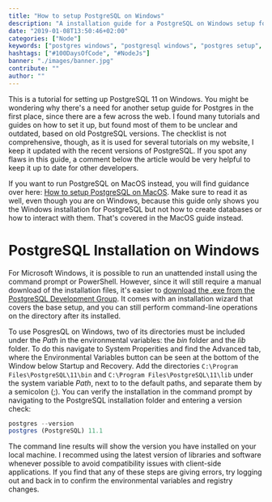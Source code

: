 ```yaml
---
title: "How to setup PostgreSQL on Windows"
description: "A installation guide for a PostgreSQL on Windows setup for having a SQL database available on your OS. It comes with everything that's needed to connect a Node.js application to your database in JavaScript ..."
date: "2019-01-08T13:50:46+02:00"
categories: ["Node"]
keywords: ["postgres windows", "postgresql windows", "postgres setup", "postgresql setup", "postgres os setup"]
hashtags: ["#100DaysOfCode", "#NodeJs"]
banner: "./images/banner.jpg"
contribute: ""
author: ""
---
```


<Sponsorship />

This is a tutorial for setting up PostgreSQL 11 on Windows. You might be wondering why there's a need for another setup guide for Postgres in the first place, since there are a few across the web. I found many tutorials and guides on how to set it up, but found most of them to be unclear and outdated, based on old PostgreSQL versions. The checklist is not comprehensive, though, as it is used for several tutorials on my website, I keep it updated with the recent versions of PostgreSQL. If you spot any flaws in this guide, a comment below the article would be very helpful to keep it up to date for other developers.

If you want to run PostgreSQL on MacOS instead, you will find guidance over here: [How to setup PostgreSQL on MacOS](/postgres-sql-macos-setup). Make sure to read it as well, even though you are on Windows, because this guide only shows you the Windows installation for PostgreSQL but not how to create databases or how to interact with them. That's covered in the MacOS guide instead.

# PostgreSQL Installation on Windows

For Microsoft Windows, it is possible to run an unattended install using the command prompt or PowerShell. However, since it will still require a manual download of the installation files, it's easier to [download the .exe from the PostgreSQL Development Group](https://www.postgresql.org/download/windows/). It comes with an installation wizard that covers the base setup, and you can still perform command-line operations on the directory after its installed.

To use PosgresQL on Windows, two of its directories must be included under the *Path* in the environmental variables: the *bin* folder and the *lib* folder. To do this navigate to System Properities and find the Advanced tab, where the Environmental Variables button can be seen at the bottom of the Window below Startup and Recovery. Add the directories `C:\Program Files\PostgreSQL\11\bin` and `C:\Program Files\PostgreSQL\11\lib` under the system variable *Path*, next to to the default paths, and separate them by a semicolon (;). You can verify the installation in the command prompt by navigating to the PostgreSQL installation folder and entering a version check:

```javascript
postgres --version
postgres (PostgreSQL) 11.1
```

The command line results will show the version you have installed on your local machine. I recommed using the latest version of libraries and software whenever possible to avoid compatibility issues with client-side applications. If you find that any of these steps are giving errors, try logging out and back in to confirm the environmental variables and registry changes.

<ReadMore label="PostgreSQL with Sequelize in Express Tutorial" link="/postgres-express-setup-tutorial" />
